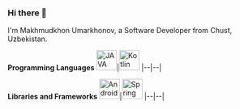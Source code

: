 ### Hi there 👋

I'm Makhmudkhon Umarkhonov, a Software Developer from Chust, Uzbekistan.

**Programming Languages**
<img alt="JAVA" title="Java" width="40px" src="https://brandslogos.com/wp-content/uploads/images/large/java-logo-1.png">|<img title="Kotlin" alt="Kotlin" width="40px" src="https://sdtimes.com/wp-content/uploads/2018/02/pCfEzr6L_400x400.png">
|--|--|

**Libraries and Frameworks**
<img alt="Android" title="Android" width="40px" src="https://logodownload.org/wp-content/uploads/2015/05/android-logo-3-2.png">|<img alt="Spring Framework" title="Spring" width="40px" src="https://du0ulnyus7r80.cloudfront.net/wp-content/uploads/2020/02/spring-boot-logo-png-4-transparent.png">
|--|--|
